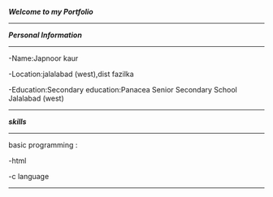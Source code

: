 ***Welcome to my Portfolio***
__________

***Personal Information***
__________

-Name:Japnoor kaur

-Location:jalalabad (west),dist fazilka

-Education:Secondary education:Panacea Senior Secondary School Jalalabad (west)
____________

***skills***
____________

basic programming :

-html

-c language

____________

